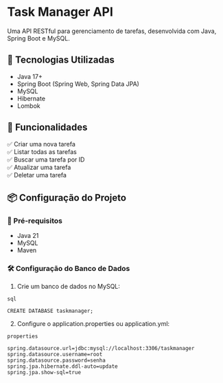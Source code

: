 # Task Manager API

Uma API RESTful para gerenciamento de tarefas, desenvolvida com Java, Spring Boot e MySQL.

## 🚀 Tecnologias Utilizadas

* Java 17+
* Spring Boot (Spring Web, Spring Data JPA)
* MySQL
* Hibernate
* Lombok

## 📌 Funcionalidades

✅ Criar uma nova tarefa\
✅ Listar todas as tarefas\
✅ Buscar uma tarefa por ID\
✅ Atualizar uma tarefa\
✅ Deletar uma tarefa

## 📦 Configuração do Projeto

### 📑 Pré-requisitos

* Java 21
* MySQL
* Maven

### 🛠️ Configuração do Banco de Dados

1. Crie um banco de dados no MySQL:

```
sql

CREATE DATABASE taskmanager;
```

2. Configure o application.properties ou application.yml:

```
properties

spring.datasource.url=jdbc:mysql://localhost:3306/taskmanager
spring.datasource.username=root
spring.datasource.password=senha
spring.jpa.hibernate.ddl-auto=update
spring.jpa.show-sql=true
```

